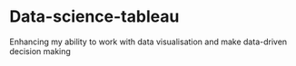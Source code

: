 # Data-science-tableau
Enhancing my ability to work with data visualisation and make data-driven decision making
